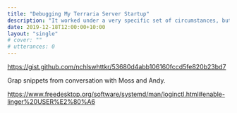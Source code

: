 ```yaml
---
title: "Debugging My Terraria Server Startup"
description: "It worked under a very specific set of circumstances, but mysteriously failed otherwise..."
date: 2019-12-18T12:00:00+10:00
layout: "single"
# cover: ""
# utterances: 0
---
```


<!--more-->

https://gist.github.com/nchlswhttkr/53680d4abb106160fccd5fe820b23bd7

Grap snippets from conversation with Moss and Andy.

https://www.freedesktop.org/software/systemd/man/loginctl.html#enable-linger%20USER%E2%80%A6
